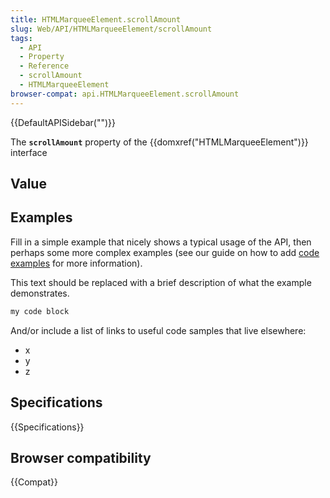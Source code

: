 ```yaml
---
title: HTMLMarqueeElement.scrollAmount
slug: Web/API/HTMLMarqueeElement/scrollAmount
tags:
  - API
  - Property
  - Reference
  - scrollAmount
  - HTMLMarqueeElement
browser-compat: api.HTMLMarqueeElement.scrollAmount
---
```

{{DefaultAPISidebar("")}}

The **`scrollAmount`** property of the {{domxref("HTMLMarqueeElement")}} interface 

## Value



## Examples

Fill in a simple example that nicely shows a typical usage of the API, then perhaps some more complex examples (see our guide on how to add [code examples](/en-US/docs/MDN/Contribute/Structures/Code_examples) for more information).

This text should be replaced with a brief description of what the example demonstrates.

```js
my code block
```

And/or include a list of links to useful code samples that live elsewhere:

*   x
*   y
*   z

## Specifications

{{Specifications}}

## Browser compatibility

{{Compat}}


